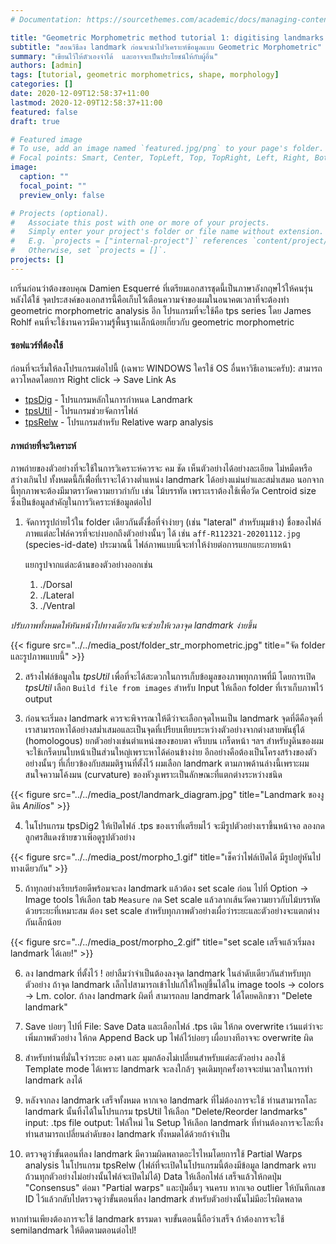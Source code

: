```yaml
---
# Documentation: https://sourcethemes.com/academic/docs/managing-content/

title: "Geometric Morphometric method tutorial 1: digitising landmarks ไทย"
subtitle: "สอนวิธีลง landmark ก่อนจะนำไปวิเคราะห์ข้อมูลแบบ Geometric Morphometric"
summary: "เขียนไว้ให้ตัวเองจำได้  และอาจจะเป็นประโยชน์ให้กับผู้อื่น"
authors: [admin]
tags: [tutorial, geometric morphometrics, shape, morphology]
categories: []
date: 2020-12-09T12:58:37+11:00
lastmod: 2020-12-09T12:58:37+11:00
featured: false
draft: true

# Featured image
# To use, add an image named `featured.jpg/png` to your page's folder.
# Focal points: Smart, Center, TopLeft, Top, TopRight, Left, Right, BottomLeft, Bottom, BottomRight.
image:
  caption: ""
  focal_point: ""
  preview_only: false

# Projects (optional).
#   Associate this post with one or more of your projects.
#   Simply enter your project's folder or file name without extension.
#   E.g. `projects = ["internal-project"]` references `content/project/deep-learning/index.md`.
#   Otherwise, set `projects = []`.
projects: []
---
```


เกริ่นก่อนว่าต้องขอบคุณ Damien Esquerré ที่เตรียมเอกสารชุดนี้เป็นภาษาอังกฤษไว้ให้คนรุ่นหลังได้ใช้  จุดประสงค์ของเอกสารนี้คือเก็บไว้เตือนความจำของผมในอนาคตเวลาที่จะต้องทำ geometric morphometric analysis อีก  โปรแกรมที่จะใช้คือ tps series โดย James Rohlf  คนที่จะใช้งานควรมีความรู้พื้นฐานเล็กน้อยเกี่ยวกับ geometric morphometric 

#### ซอฟแวร์ที่ต้องใช้ 

ก่อนที่จะเริ่มให้ลงโปรแกรมต่อไปนี้ (เฉพาะ WINDOWS  ใครใช้ OS อื่นหาวิธีเอานะครับ):
สามารถดาวโหลดโดยการ Right click -> Save Link As 
* [tpsDig](https://morphmet/tpsdig2w32.exe)  - โปรแกรมหลักในการกำหนด Landmark
* [tpsUtil](https://morphmet/tpsutilw32.exe) - โปรแกรมช่วยจัดการไฟล์
* [tpsRelw](https://morphmet/tpsrelww32.exe) - โปรแกรมสำหรับ Relative warp analysis

#### ภาพถ่ายที่จะวิเคราะห์

ภาพถ่ายของตัวอย่างที่จะใช้ในการวิเคราะห์ควรจะ คม ชัด เห็นตัวอย่างได้อย่างละเอียด ไม่หมืดหรือสว่างเกินไป  ทั้งหมดนี้ก็เพื่่อที่เราจะได้วางต่ำแหน่ง landmark ได้อย่างแม่นยำและสม่ำเสมอ   นอกจากนี้ทุกภาพจะต้องมีมาตราวัดความยาวกำกับ เช่น ไม้บรรทัด  เพราะเราต้องใช้เพื่อวัด Centroid size ซึ่งเป็นข้อมูลสำคัญในการวิเคราะห์ข้อมูลต่อไป

1. จัดการรูปถ่ายไว้ใน folder เดียวกันตั้งชื่อที่จำง่ายๆ (เช่น "lateral" สำหรับมุมข้าง) ชื่อของไฟล์ภาพแต่ละไฟล์ควรที่จะบ่งบอกถึงตัวอย่างนั้นๆ ได้ เช่น `aff-R112321-20201112.jpg` (species-id-date) ประมาณนี้  ไฟล์ภาพแบบนี่จะทำให้ง่ายต่อการแยกแยะภายหน้า  

   แยกรูปจากแต่ละด้านของตัวอย่างออกเช่น
   1. ./Dorsal 
   1. ./Lateral 
   1. ./Ventral 

  *ปรับภาพทั้งหมดให้หันหน้าไปทางเดียวกันจะช่วยให้เวลาจุด landmark ง่ายขึ้น*

<!-- Short code  -->
{{< figure src="../../media_post/folder_str_morphometric.jpg" title="จัด folder และรูปภาพแบบนี้" >}}

2. สร้างไฟล์ข้อมูลใน *tpsUtil* เพื่อที่จะได้สะดวกในการเก็บข้อมูลของภาพทุกภาพที่มี โดยการเปิด *tpsUtil* เลือก `Build file from images` สำหรับ Input ให้เลือก folder ที่เราเก็บภาพไว้  output

3. ก่อนจะเริ่มลง landmark ควรจะพิจารณาให้ดีว่าจะเลือกจุดไหนเป็น landmark  จุดที่ดีคือจุดที่เราสามารถหาได้อย่างสม่ำเสมอและเป็นจุดที่เปรียบเทียบระหว่างตัวอย่างจากต่างสายพันธุ์ได้ (homologous) ยกตัวอย่างเช่นตำแหน่งของขอบตา ครีบบน เกร็ดหน้า ฯลฯ
สำหรับงูดินของผมจะใช้เกร็ดบนใบหน้าเป็นส่วนใหญ่เพราะหาได้ค่อนข้างง่าย  อีกอย่างคือต้องเป็นโครงสร้างของตัวอย่างนั้นๆ ที่เกี่ยวข้องกับสมมติฐานที่ตั้งไว้    ผมเลือก landmark ตามภาพด้านล่างนี้เพราะผมสนใจความโค้งมน (curvature) ของหัวงูเพราะเป็นลักษณะที่แตกต่างระหว่างชนิด

{{< figure src="../../media_post/landmark_diagram.jpg" title="Landmark ของงูดิน *Anilios*" >}}

4. ในโปรแกรม tpsDig2 ให้เปิดไฟล์ .tps ของเราที่เตรียมไว้  จะมีรูปตัวอย่างเราขึ้นหน้าจอ  ลองกดลูกศรสีแดงซ้ายขวาเพิ่อดูรูปตัวอย่าง   

{{< figure src="../../media_post/morpho_1.gif" title="เช็คว่าไฟล์เปิดได้ มีรูปอยู่หันไปทางเดียวกัน" >}}

5. ถ้าทุกอย่างเรียบร้อยดีพร้อมจะลง landmark แล้วต้อง set scale ก่อน ไปที่ Option -> Image tools ให้เลือก tab `Measure` กด Set scale แล้วลากเส้นวัดความยาวกับไม้บรรทัดด้วยระยะที่เหมาะสม   ต้อง set scale สำหรับทุกภาพตัวอย่างเผื่อว่าระยะและตัวอย่างจะแตกต่างกันเล็กน้อย

{{< figure src="../../media_post/morpho_2.gif" title="set scale เสร็จแล้วเริ่มลง landmark ได้เลย!" >}}

6. ลง landmark ที่ตั้งไว้ ! อย่าลืมว่าจำเป็นต้องลงจุด landmark ในลำดับเดียวกันสำหรับทุกตัวอย่าง  ถ้าจุด landmark เล็กไปสามารถเข้าไปแก้ให้ใหญ่ขึ้นได้ใน image tools -> colors -> Lm. color.   ถ้าลง landmark ผิดที่  สามารถลบ landmark ได้โดยคลิกขวา "Delete landmark"  

7. Save บ่อยๆ  ไปที่ File: Save Data และเลือกไฟล์ .tps เดิม  ให้กด overwrite เว้นแต่ว่าจะเพิ่มภาพตัวอย่าง ให้กด Append    Back up ไฟล์ไว้บ่อยๆ เผื่อบางทีอาจจะ overwrite ผิด

8. สำหรับท่านที่มั่นใจว่าระยะ องศา และ มุมกล้องไม่เปลี่ยนสำหรับแต่ละตัวอย่าง  ลองใช้ Template mode ได้เพราะ landmark จะลงใกล้ๆ จุดเดิมทุกครั้งอาจจะย่นเวลาในการทำ landmark ลงได้  

9. หลังจากลง landmark เสร็จทั้งหมด หากเจอ landmark ที่ไม่ต้องการจะใช้  ท่านสามารถโละ landmark นั้นทิ้งได้ในโปรแกรม tpsUtil  ให้เลือก "Delete/Reorder landmarks"  input: .tps file  output: ไฟล์ใหม่   ใน Setup ให้เลือก landmark ที่ท่านต้องการจะโละทิ้ง  ท่านสามารถเปลี่ยนลำดับของ landmark ทั้งหมดได้ด้วยถ้าจำเป็น

10. ตรวจดูว่าขั้นตอนที่ลง landmark มีความผิดพลาดอะไรไหมโดยการใช้ Partial Warps analysis ในโปรแกรม tpsRelw   (ไฟล์ที่จะเปิดในโปรแกรมนี้ต้องมีข้อมูล landmark ครบถ้วนทุกตัวอย่างไม่อย่างนั้นไฟล์จะเปิดไม่ได้)  Data ให้เลือกไฟล์  เสร็จแล้วให้กดปุ่ม "Consensus" ต่อมา "Partial warps" และปุ่มอื่นๆ จนครบ   หากเจอ outlier ให้บันทึกเลข ID ไว้แล้วกลับไปตรวจดูว่าขั้นตอนที่ลง landmark สำหรับตัวอย่างนั้นไม่มีอะไรผิดพลาด

หากท่านเพียงต้องการจะใช้ landmark ธรรมดา จบขั้นตอนนี้ถือว่าเสร็จ   ถ้าต้องการจะใช้ semilandmark ให้ติดตามตอนต่อไป!



